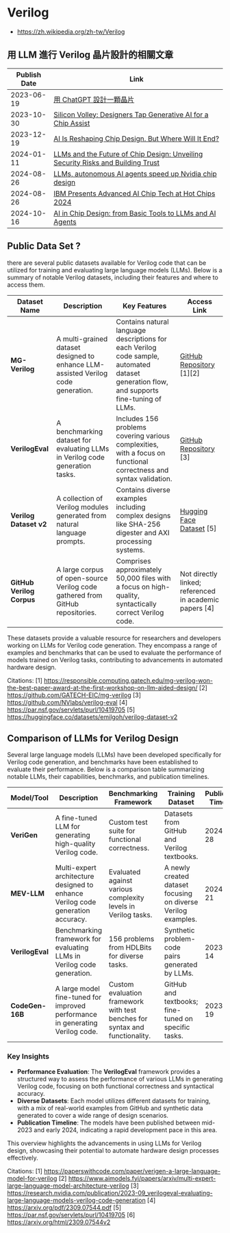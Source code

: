 # Verilog

- https://zh.wikipedia.org/zh-tw/Verilog

## 用 LLM 進行 Verilog 晶片設計的相關文章

| Publish Date | Link                                                                                                      |
|--------------|-----------------------------------------------------------------------------------------------------------|
| 2023-06-19   | [用 ChatGPT 設計一顆晶片](https://www.xktang.com/article/182)                                            |
| 2023-10-30   | [Silicon Volley: Designers Tap Generative AI for a Chip Assist](https://blogs.nvidia.com/blog/llm-semiconductors-chip-nemo/) |
| 2023-12-19   | [AI Is Reshaping Chip Design. But Where Will It End?](https://cambrian-ai.com/ai-is-reshaping-chip-design-but-where-will-it-end/) |
| 2024-01-11   | [LLMs and the Future of Chip Design: Unveiling Security Risks and Building Trust](https://arxiv.org/pdf/2405.07061v1) |
| 2024-08-26   | [LLMs, autonomous AI agents speed up Nvidia chip design](https://www.eenewseurope.com/en/llms-autonomous-ai-agents-speed-up-nvidia-chip-design/) |
| 2024-08-26   | [IBM Presents Advanced AI Chip Tech at Hot Chips 2024](https://www.hpcwire.com/off-the-wire/ibm-presents-advanced-ai-chip-tech-at-hot-chips-2024/) |
| 2024-10-16   | [AI in Chip Design: from Basic Tools to LLMs and AI Agents](https://www.sigarch.org/ai-in-chip-design-from-basic-tools-to-llms-and-ai-agents/) |

## Public Data Set ?

there are several public datasets available for Verilog code that can be utilized for training and evaluating large language models (LLMs). Below is a summary of notable Verilog datasets, including their features and where to access them.

| Dataset Name | Description | Key Features | Access Link |
|--------------|-------------|--------------|-------------|
| **MG-Verilog** | A multi-grained dataset designed to enhance LLM-assisted Verilog code generation. | Contains natural language descriptions for each Verilog code sample, automated dataset generation flow, and supports fine-tuning of LLMs. | [GitHub Repository](https://github.com/GATECH-EIC/mg-verilog) [1][2] |
| **VerilogEval** | A benchmarking dataset for evaluating LLMs in Verilog code generation tasks. | Includes 156 problems covering various complexities, with a focus on functional correctness and syntax validation. | [GitHub Repository](https://github.com/NVlabs/verilog-eval) [3] |
| **Verilog Dataset v2** | A collection of Verilog modules generated from natural language prompts. | Contains diverse examples including complex designs like SHA-256 digester and AXI processing systems. | [Hugging Face Dataset](https://huggingface.co/datasets/emilgoh/verilog-dataset-v2) [5] |
| **GitHub Verilog Corpus** | A large corpus of open-source Verilog code gathered from GitHub repositories. | Comprises approximately 50,000 files with a focus on high-quality, syntactically correct Verilog code. | Not directly linked; referenced in academic papers [4] |

These datasets provide a valuable resource for researchers and developers working on LLMs for Verilog code generation. They encompass a range of examples and benchmarks that can be used to evaluate the performance of models trained on Verilog tasks, contributing to advancements in automated hardware design.

Citations:
[1] https://responsible.computing.gatech.edu/mg-verilog-won-the-best-paper-award-at-the-first-workshop-on-llm-aided-design/
[2] https://github.com/GATECH-EIC/mg-verilog
[3] https://github.com/NVlabs/verilog-eval
[4] https://par.nsf.gov/servlets/purl/10419705
[5] https://huggingface.co/datasets/emilgoh/verilog-dataset-v2

## Comparison of LLMs for Verilog Design

Several large language models (LLMs) have been developed specifically for Verilog code generation, and benchmarks have been established to evaluate their performance. Below is a comparison table summarizing notable LLMs, their capabilities, benchmarks, and publication timelines.

| **Model/Tool**             | **Description**                                                                 | **Benchmarking Framework**                                 | **Training Dataset**                                            | **Publication Timeline**       | **Reference Links**                                           |
|----------------------------|---------------------------------------------------------------------------------|-----------------------------------------------------------|----------------------------------------------------------------|--------------------------------|--------------------------------------------------------------|
| **VeriGen**                | A fine-tuned LLM for generating high-quality Verilog code.                     | Custom test suite for functional correctness.              | Datasets from GitHub and Verilog textbooks.                   | 2024-07-28                 | [VeriGen Paper](https://paperswithcode.com/paper/verigen-a-large-language-model-for-verilog)  |
| **MEV-LLM**                | Multi-expert architecture designed to enhance Verilog code generation accuracy. | Evaluated against various complexity levels in Verilog tasks.| A newly created dataset focusing on diverse Verilog examples.   | 2024-04-21                | [MEV-LLM Paper](https://www.aimodels.fyi/papers/arxiv/multi-expert-large-language-model-architecture-verilog) |
| **VerilogEval**            | Benchmarking framework for evaluating LLMs in Verilog code generation.         | 156 problems from HDLBits for diverse tasks.               | Synthetic problem-code pairs generated by LLMs.               | 2023-09-14            | [VerilogEval Paper](https://arxiv.org/pdf/2309.07544.pdf)   |
| **CodeGen-16B**            | A large model fine-tuned for improved performance in generating Verilog code.   | Custom evaluation framework with test benches for syntax and functionality.| GitHub and textbooks; fine-tuned on specific tasks.           | 2023-04-19                           | [NSF PDF](https://par.nsf.gov/servlets/purl/10419705)<br/>[IEEE Xplore](https://ieeexplore.ieee.org/abstract/document/10137086) |

### Key Insights

- **Performance Evaluation**: The **VerilogEval** framework provides a structured way to assess the performance of various LLMs in generating Verilog code, focusing on both functional correctness and syntactical accuracy.
- **Diverse Datasets**: Each model utilizes different datasets for training, with a mix of real-world examples from GitHub and synthetic data generated to cover a wide range of design scenarios.
- **Publication Timeline**: The models have been published between mid-2023 and early 2024, indicating a rapid development pace in this area.

This overview highlights the advancements in using LLMs for Verilog design, showcasing their potential to automate hardware design processes effectively.

Citations:
[1] https://paperswithcode.com/paper/verigen-a-large-language-model-for-verilog
[2] https://www.aimodels.fyi/papers/arxiv/multi-expert-large-language-model-architecture-verilog
[3] https://research.nvidia.com/publication/2023-09_verilogeval-evaluating-large-language-models-verilog-code-generation
[4] https://arxiv.org/pdf/2309.07544.pdf
[5] https://par.nsf.gov/servlets/purl/10419705
[6] https://arxiv.org/html/2309.07544v2